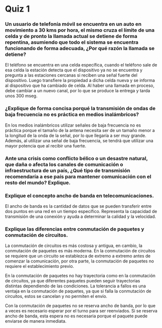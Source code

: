 ﻿# Quiz 1

### Un usuario de telefonía móvil se encuentra en un auto en movimiento a 30 kms por hora, el mismo cruza el límite de una celda y de pronto la llamada actual se detiene de forma repentina, asumiendo que todo el sistema se encuentra funcionando de forma adecuada, ¿Por qué razón la llamada se detiene?
El teléfono se encuentra en una celda específica, cuando el teléfono sale de esa celda la estación detecta que el dispositivo ya no se encuentra y pregunta a las estaciones cercanas si reciben una señal fuerte del dispositivo. Luego transfiere la propiedad a dicha celda nueva y se informa al dispositivo que ha cambiado de celda. Al haber una llamada en proceso, debe cambiar a un nuevo canal, por lo que se produce la entrega y tarda unos 300 mseg. 

### ¿Explique de forma concisa porqué la transmisión de ondas de baja frecuencia no es práctica en medios inalámbricos?
En los medios inalámbricos utilizar señales de baja frecuencia no es práctica porque el tamaño de la antena necesita ser de un tamaño menor a la longitud de la onda de la señal, por lo que llegaría a ser muy grande. Además, al utilizar una señal de baja frecuencia, se tendrá que utilizar una mayor potencia que al recibir una fuerte. 

### Ante una crisis como conflicto bélico o un desastre natural, que daña o afecta los canales de comunicación o infraestructura de un país, ¿Qué tipo de transmisión recomendaría a ese país para mantener comunicación con el resto del mundo? Explique.


### Explique el concepto ancho de banda en telecomunicaciones.
El ancho de banda es la cantidad de datos que se pueden transferir entre dos puntos en una red en un tiempo específico. Representa la capacidad de transmisión de una conexión y ayuda a determinar la calidad y la velocidad.

### Explique las diferencias entre conmutación de paquetes y conmutación de circuitos.
La conmutación de circuitos es más costosa y antigua, en cambio, la conmutación de paquetes es más moderna. En la conmutación de circuitos se requiere que un circuito se establezca de extremo a extremo antes de comenzar la comunicación, por otra parte, la conmutación de paquetes no requiere el establecimiento previo. 

En la conmutación de paquetes no hay trayectoria como en la conmutación de circuitos, ya que diferentes paquetes pueden seguir trayectorias distintas dependiendo de las condiciones. 
La tolerancia a fallos es una ventaja en la conmutación de paquetes, ya que si falla la conmutación de circuitos, estos se cancelan y no permiten el envío. 

Con la conmutación de paquetes no se reserva ancho de banda, por lo que a veces es necesario esperar por el turno para ser reenviados. Si se reserva ancho de banda, esta espera no es necesaria porque el paquete puede enviarse de manera inmediata. 
  


